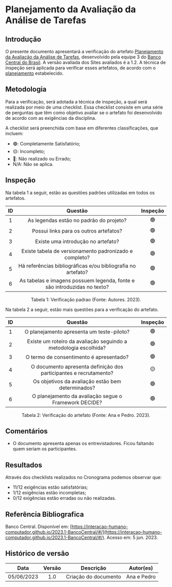 # Planejamento da Avaliação da Análise de Tarefas

## Introdução

O presente documento apresentará a verificação do artefato [Planejamento da Avaliação da Análise de Tarefas](https://interacao-humano-computador.github.io/2023.1-BancoCentral/#/design_prototipo/analise_tarefas/planejamento_avaliacao), desenvolvido pela equipe 3 do [Banco Central do Brasil](https://interacao-humano-computador.github.io/2023.1-BancoCentral/). A versão avaliada dos Sites avaliados é a 1.2. A técnica de inspeção será aplicada para verificar esses artefatos, de acordo com o [planejamento](../planejamento.md) estabelecido.

## Metodologia

Para a verificação, será adotada a técnica de inspeção, a qual será realizada por meio de uma checklist. Essa checklist consiste em uma série de perguntas que têm como objetivo avaliar se o artefato foi desenvolvido de acordo com as exigências da disciplina.

A checklist será preenchida com base em diferentes classificações, que incluem:

- 🟢: Completamente Satisfatório;
- 🟡: Incompleto;
- 🔴: Não realizado ou Errado;
- N/A: Não se aplica.

## Inspeção

Na tabela 1 a seguir, estão as questões padrões utilizadas em todos os artefatos.

| ID |                                 Questão                                 | Inspeção |
| :-: | :-----------------------------------------------------------------------: | :--------: |
| 1 |                 As legendas estão no padrão do projeto?                 |     🟢     |
| 2 |                  Possui links para os outros artefatos?                  |     🟢     |
| 3 |                   Existe uma introdução no artefato?                   |     🟢     |
| 4 |          Existe tabela de versionamento padronizado e completo?          |     🟢     |
| 5 |      Há referências bibliográficas e/ou bibliografia no artefato?        |     🟢     |
| 6 | As tabelas e imagens possuem legenda, fonte e são introduzidas no texto? |     🟢     |

<div style="text-align: center">
    <p> Tabela 1: Verificação padrao (Fonte: Autores. 2023).</p>
</div>

Na tabela 2 a seguir, estão mais questões para a verificação do artefato.

| ID |                                 Questão                                 | Inspeção |
| :-: | :-----------------------------------------------------------------------: | :--------: |
| 1 |                     O planejamento apresenta um teste-piloto?               |     🟢     |
| 2 |   Existe um roteiro da avaliação seguindo a metodologia escolhida?          |      🟢   |
| 3 |                     O termo de consentimento é apresentado?                 |    🟢      |
| 4 |   O documento apresenta definição dos participantes e recrutamento?         |    🟡      |
| 5 |            Os objetivos da avaliação estão bem determinados?                |    🟢      |
| 6 |            O planejamento da avaliação segue o Framework DECIDE?            |    🟢      |


<div style="text-align: center">
    <p> Tabela 2: Verificação do artefato (Fonte: Ana e Pedro. 2023).</p>
</div>

## Comentários

- O documento apresenta apenas os entrevistadores. Ficou faltando quem seriam os participantes.

## Resultados

Através dos checklists realizados no Cronograma podemos observar que:

- 11/12 exigências estão satisfatórias;
- 1/12 exigências estão incompletas;
- 0/12 exigências estão erradas ou não realizadas.

## Referência Bibliografica

Banco Central. Disponível em: [https://interacao-humano-computador.github.io/2023.1-BancoCentral/#/](https://interacao-humano-computador.github.io/2023.1-BancoCentral/#/). Acesso em: 5 jun. 2023.‌
‌

## Histórico de versão

|    Data    | Versão |      Descrição      | Autor(es) |
| :--------: | :-----: | :--------------------: | :-------: |
| 05/06/2023 |   1.0   | Criação do documento |   Ana e Pedro   |